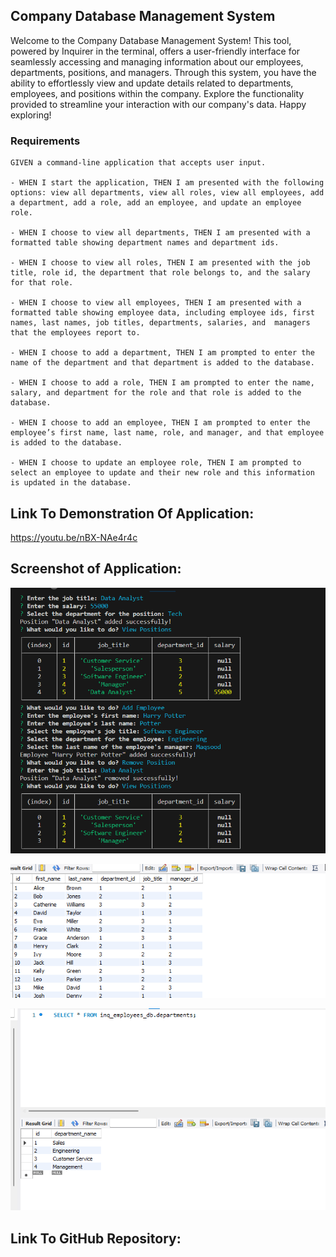 ## Company Database Management System
Welcome to the Company Database Management System! This tool, powered by Inquirer in the terminal, offers a user-friendly interface for seamlessly accessing and managing information about our employees, departments, positions, and managers. Through this system, you have the ability to effortlessly view and update details related to departments, employees, and positions within the company. Explore the functionality provided to streamline your interaction with our company's data. Happy exploring!

### Requirements
```
GIVEN a command-line application that accepts user input.

- WHEN I start the application, THEN I am presented with the following options: view all departments, view all roles, view all employees, add a department, add a role, add an employee, and update an employee role.

- WHEN I choose to view all departments, THEN I am presented with a formatted table showing department names and department ids.

- WHEN I choose to view all roles, THEN I am presented with the job title, role id, the department that role belongs to, and the salary for that role.

- WHEN I choose to view all employees, THEN I am presented with a formatted table showing employee data, including employee ids, first names, last names, job titles, departments, salaries, and  managers that the employees report to.

- WHEN I choose to add a department, THEN I am prompted to enter the name of the department and that department is added to the database.

- WHEN I choose to add a role, THEN I am prompted to enter the name, salary, and department for the role and that role is added to the database.

- WHEN I choose to add an employee, THEN I am prompted to enter the employee’s first name, last name, role, and manager, and that employee is added to the database.

- WHEN I choose to update an employee role, THEN I am prompted to select an employee to update and their new role and this information is updated in the database. 
```

## Link To Demonstration Of Application: 

https://youtu.be/nBX-NAe4r4c 


## Screenshot of Application: 

![Alt text](image.png)

![Alt text](image-1.png)

![Alt text](image-2.png)

## Link To GitHub Repository: 


